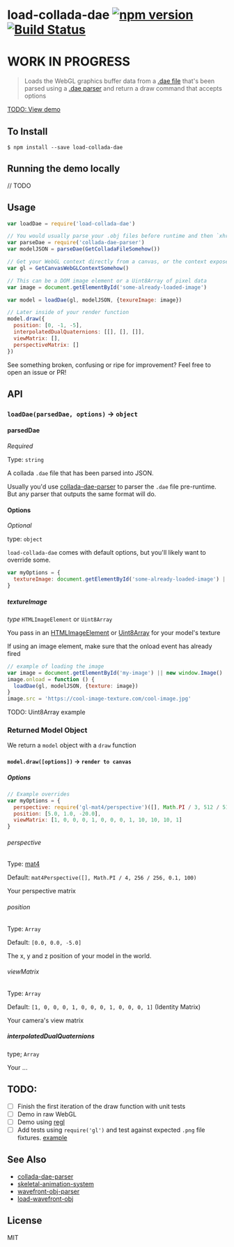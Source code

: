 load-collada-dae [![npm version](https://badge.fury.io/js/load-collada-dae.svg)](http://badge.fury.io/js/load-collada-dae) [![Build Status](https://travis-ci.org/chinedufn/load-collada-dae.svg?branch=master)](https://travis-ci.org/chinedufn/load-collada-dae)
====================

WORK IN PROGRESS
================

> Loads the WebGL graphics buffer data from a [.dae file](https://en.wikipedia.org/wiki/COLLADA) that's been parsed using a [.dae parser](https://github.com/chinedufn/collada-dae-parser) and return a draw command that accepts options

[TODO: View demo]()

## To Install

```
$ npm install --save load-collada-dae
```

## Running the demo locally

// TODO

## Usage

```js
var loadDae = require('load-collada-dae')

// You would usually parse your .obj files before runtime and then `xhr` GET request the pre-parsed JSON
var parseDae = require('collada-dae-parser')
var modelJSON = parseDae(GetColladaFileSomehow())

// Get your WebGL context directly from a canvas, or the context exposed by your favorite library / framework
var gl = GetCanvasWebGLContextSomehow()

// This can be a DOM image element or a Uint8Array of pixel data
var image = document.getElementById('some-already-loaded-image')

var model = loadDae(gl, modelJSON, {texureImage: image})

// Later inside of your render function
model.draw({
  position: [0, -1, -5],
  interpolatedDualQuaternions: [[], [], []],
  viewMatrix: [],
  perspectiveMatrix: []
})
```

See something broken, confusing or ripe for improvement? Feel free to open an issue or PR!

## API

### `loadDae(parsedDae, options)` -> `object`

#### parsedDae

*Required*

Type: `string`

A collada `.dae` file that has been parsed into JSON.

Usually you'd use [collada-dae-parser](https://github.com/collada-dae-parser) to parser the `.dae` file pre-runtime.
But any parser that outputs the same format will do.

#### Options

*Optional*

type: `object`

`load-collada-dae` comes with default options, but you'll likely want to override some.

```js
var myOptions = {
  textureImage: document.getElementById('some-already-loaded-image') || new Uint8Array([255, 0, 0, 255])
}
```

##### textureImage

*type* `HTMLImageElement` or `Uint8Array`

You pass in an [HTMLImageElement](https://developer.mozilla.org/en-US/docs/Web/API/HTMLImageElement) or [Uint8Array](https://developer.mozilla.org/en-US/docs/Web/JavaScript/Reference/Global_Objects/Uint8Array) for your model's texture

If using an image element, make sure that the onload event has already fired

```js
// example of loading the image
var image = document.getElementById('my-image') || new window.Image()
image.onload = function () {
  loadDae(gl, modelJSON, {texture: image})
}
image.src = 'https://cool-image-texture.com/cool-image.jpg'
```

TODO: Uint8Array example

### Returned Model Object

We return a `model` object with a `draw` function

#### `model.draw([options])` -> `render to canvas`

##### Options

```js
// Example overrides
var myOptions = {
  perspective: require('gl-mat4/perspective')([], Math.PI / 3, 512 / 512, 0.1, 30),
  position: [5.0, 1.0, -20.0],
  viewMatrix: [1, 0, 0, 0, 1, 0, 0, 0, 1, 10, 10, 10, 1]
}
```

###### perspective

Type: [mat4](https://github.com/stackgl/gl-mat4)

Default: `mat4Perspective([], Math.PI / 4, 256 / 256, 0.1, 100)`

Your perspective matrix

###### position

Type: `Array`

Default: `[0.0, 0.0, -5.0]`

The x, y and z position of your model in the world.

###### viewMatrix

Type: `Array`

Default: `[1, 0, 0, 0, 1, 0, 0, 0, 1, 0, 0, 0, 1]` (Identity Matrix)

Your camera's view matrix

##### interpolatedDualQuaternions

type; `Array`

Your ...

## TODO:

- [ ] Finish the first iteration of the draw function with unit tests
- [ ] Demo in raw WebGL
- [ ] Demo using [regl](https://github.com/mikolalysenko/regl)
- [ ] Add tests using `require('gl')` and test against expected `.png` file fixtures. [example](https://github.com/msfeldstein/interactive-shader-format-js/blob/v2/tests/renderer-test.js)

## See Also

- [collada-dae-parser](https://github.com/chinedufn/collada-dae-parser)
- [skeletal-animation-system](https://github.com/chinedufn/skeletal-animation-system)
- [wavefront-obj-parser](https://github.com/chinedufn/wavefront-obj-parser)
- [load-wavefront-obj](https://github.com/chinedufn/load-wavefront-obj)

## License

MIT
